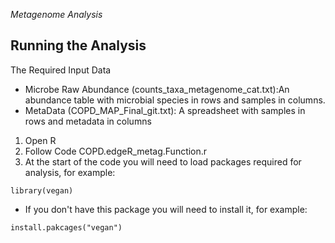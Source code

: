 *Metagenome Analysis*
## Running the Analysis
The Required Input Data
* Microbe Raw Abundance (counts_taxa_metagenome_cat.txt):An abundance table with microbial species in rows and samples in columns.
* MetaData (COPD_MAP_Final_git.txt): A spreadsheet with samples in rows and metadata in columns

1. Open R
1. Follow Code COPD.edgeR_metag.Function.r 
  1. At the start of the code you will need to load packages required for analysis, for example:
```
library(vegan)
```
* If you don't have this package you will need to install it, for example:
```
install.pakcages("vegan")
```
